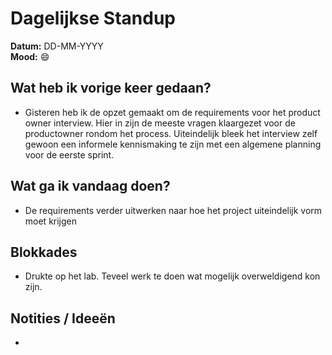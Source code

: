 # Dagelijkse Standup

**Datum:** DD-MM-YYYY  
**Mood:** 😄 

## Wat heb ik vorige keer gedaan?
- Gisteren heb ik de opzet gemaakt om de requirements voor het product owner interview. Hier in zijn de meeste vragen klaargezet voor de productowner rondom het process. Uiteindelijk bleek het interview zelf gewoon een informele kennismaking te zijn met een algemene planning voor de eerste sprint. 

## Wat ga ik vandaag doen?
- De requirements verder uitwerken naar hoe het project uiteindelijk vorm moet krijgen

## Blokkades
- Drukte op het lab. 
Teveel werk te doen wat mogelijk overweldigend kon zijn.

## Notities / Ideeën
- 
